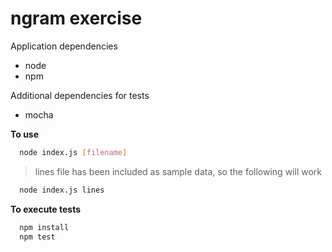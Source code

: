 # ngram exercise

Application dependencies
  * node
  * npm

Additional dependencies for tests
  * mocha

**To use**

```bash
  node index.js [filename]
```
  > lines file has been included as sample data, so the following will work
```bash
  node index.js lines
```

**To execute tests**
```bash
  npm install
  npm test
```
